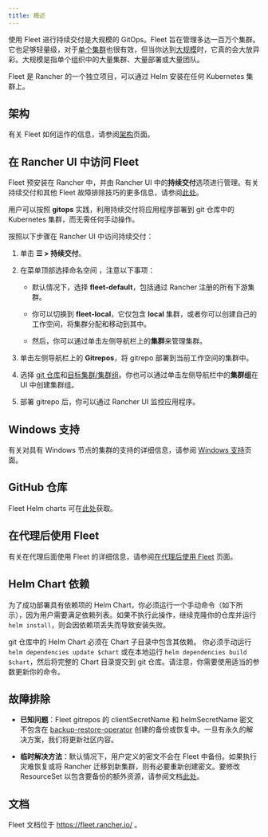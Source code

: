 ```yaml
---
title: 概述
---
```


<head>
  <link rel="canonical" href="https://ranchermanager.docs.rancher.com/zh/integrations-in-rancher/fleet/overview"/>
</head>

使用 Fleet 进行持续交付是大规模的 GitOps。Fleet 旨在管理多达一百万个集群。它也足够轻量级，对于[单个集群](https://fleet.rancher.io/installation#default-install)也很有效，但当你达到[大规模](https://fleet.rancher.io/installation#configuration-for-multi-cluster)时，它真的会大放异彩。大规模是指单个组织中的大量集群、大量部署或大量团队。

Fleet 是 Rancher 的一个独立项目，可以通过 Helm 安装在任何 Kubernetes 集群上。

## 架构

有关 Fleet 如何运作的信息，请参阅[架构](./architecture)页面。

## 在 Rancher UI 中访问 Fleet

Fleet 预安装在 Rancher 中，并由 Rancher UI 中的**持续交付**选项进行管理。有关持续交付和其他 Fleet 故障排除技巧的更多信息，请参阅[此处](https://fleet.rancher.io/troubleshooting)。

用户可以按照 **gitops** 实践，利用持续交付将应用程序部署到 git 仓库中的 Kubernetes 集群，而无需任何手动操作。

按照以下步骤在 Rancher UI 中访问持续交付：

1. 单击 **☰ > 持续交付**。

1. 在菜单顶部选择命名空间 ，注意以下事项：

   - 默认情况下，选择 **fleet-default**，包括通过 Rancher 注册的所有下游集群。

   - 你可以切换到 **fleet-local**，它仅包含 **local** 集群，或者你可以创建自己的工作空间，将集群分配和移动到其中。

   - 然后，你可以通过单击左侧导航栏上的**集群**来管理集群。

1. 单击左侧导航栏上的 **Gitrepos**，将 gitrepo 部署到当前工作空间的集群中。

1. 选择 [git 仓库](https://fleet.rancher.io/gitrepo-add)和[目标集群/集群组](https://fleet.rancher.io/gitrepo-targets)。你也可以通过单击左侧导航栏中的**集群组**在 UI 中创建集群组。

1. 部署 gitrepo 后，你可以通过 Rancher UI 监控应用程序。

## Windows 支持

有关对具有 Windows 节点的集群的支持的详细信息，请参阅 [Windows 支持](./windows-support)页面。

## GitHub 仓库

Fleet Helm charts 可在[此处](https://github.com/rancher/fleet/releases)获取。

## 在代理后使用 Fleet

有关在代理后面使用 Fleet 的详细信息，请参阅[在代理后使用 Fleet](./use-fleet-behind-a-proxy) 页面。

## Helm Chart 依赖

为了成功部署具有依赖项的 Helm Chart，你必须运行一个手动命令（如下所示），因为用户需要满足依赖列表。如果不执行此操作，继续克隆你的仓库并运行 `helm install`，则会因依赖项丢失而导致安装失败。

git 仓库中的 Helm Chart 必须在 Chart 子目录中包含其依赖。 你必须手动运行 `helm dependencies update $chart` 或在本地运行 `helm dependencies build $chart`，然后将完整的 Chart 目录提交到 git 仓库。请注意，你需要使用适当的参数更新你的命令。

## 故障排除

- **已知问题**：Fleet gitrepos 的 clientSecretName 和 helmSecretName 密文不包含在 [backup-restore-operator](../../how-to-guides/new-user-guides/backup-restore-and-disaster-recovery/back-up-rancher.md#1-install-the-rancher-backup-operator) 创建的备份或恢复中。一旦有永久的解决方案，我们将更新社区内容。

- **临时解决方法**：默认情况下，用户定义的密文不会在 Fleet 中备份。如果执行灾难恢复或将 Rancher 迁移到新集群，则有必要重新创建密文。要修改 ResourceSet 以包含要备份的额外资源，请参阅文档[此处](https://github.com/rancher/backup-restore-operator#user-flow)。

## 文档

Fleet 文档位于 https://fleet.rancher.io/ 。
